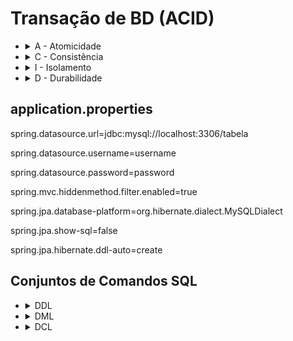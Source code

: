 <h1>Transação de BD (ACID)</h1>
<ul>
    <li>
        <details>
            <summary>A - Atomicidade</summary>
            <p>Seria a garantia de que a transação será feita totalmente ou não será feita. Nesse caso, a transação não é feita “pela metade”. Se por ventura uma operação da transação falhar, consequentemente, toda a transação falhará.</p>
        </details>
    </li>
    <li>
        <details>
            <summary>C - Consistência</summary>
            <p>Seria a proteção da integridade dos dados. Ou seja, se um banco de dados fizer uma operação que não seja válida, o processo será impedido e retornará para o estado inicial do processo.</p>
        </details>
    </li>
    <li>
        <details>
            <summary>I - Isolamento</summary>
            <p>A capacidade de isolamento seria o fato de uma transação não “atrapalhar” a outra e ocorrer de forma isolada, garantindo que sejam feitas de forma individual.</p>
        </details>
    </li>
    <li>
        <details>
            <summary>D - Durabilidade</summary>
            <p>Seria a preservação dos dados após as operações terem sido realizadas. Ou seja, uma vez que uma transação for efetuada, ela permanecerá dessa forma, mesmo que ocorram problemas graves no sistema, sem precisar de retrabalho.</p>
        </details>
    </li>
</ul>

<h2>application.properties</h2>
<div>
    <p>spring.datasource.url=jdbc:mysql://localhost:3306/tabela</p>
    <p>spring.datasource.username=username</p>
    <p>spring.datasource.password=password</p>
    <p>spring.mvc.hiddenmethod.filter.enabled=true</p>
    <p>spring.jpa.database-platform=org.hibernate.dialect.MySQLDialect</p>
    <p>spring.jpa.show-sql=false</p>
    <p>spring.jpa.hibernate.ddl-auto=create</p>
</div>

<h2>Conjuntos de Comandos SQL</h2>
<ul>
    <li>
        <details>
            <summary>DDL</summary>
            <p>São os comandos que criam o bando de dados nos servidores, criam as tabelas, altera os índices, todo comando que altera a estrutura de um banco de dados. Alguns exemplos de comando DDL são:</p>
            <p>CREATE: Comando utilizado para criar uma base de dados ou tabela no banco de dados</p>
            <p>ALTER: Altera as propriedades das estruturas de um componente do banco de dados</p>
            <p>TRUNCATE: Apaga de forma definitiva os dados de uma tabela</p>
            <p>DROP: Apaga o componente da estrutura do banco de dados</p>
        </details>
    </li>
    <li>
        <details>
            <summary>DML</summary>
            <p>São os comandos utilizados para gerenciar os dados, alterando o conteúdo dos objetos contidos no banco de dados . Alguns exemplos de comando DML são:</p>
            <p>INSERT: Incluí dados dentro de uma tabela</p>
            <p>UPDATE: Altera os dados de dentro de uma tabela</p>
            <p>DELETE: Apaga os dados de dentro da uma tabela</p>
            <p>LOCK: Gerencia a concorrência de atualização de dados na mesma tabela</p>
        </details>
    </li>
    <li>
        <details>
            <summary>DCL</summary>
            <p>São os comandos que nos permite administrar o banco de dados, mas não a estrutura e sim o ambiente, como administração dos usuarios, como os dados serão armazenados no disco da máquina. Alguns exemplos de comando DCL são:</p>
            <p>COMMIT: Salva o estado do banco de dados de forma definitiva no disco da máquina</p>
            <p>ROLLBACK: Retorna um estado salvo préviamente no banco de dados</p>
            <p>SAVEPOINT: Salva o ponto prévio no banco de dados</p>
        </details>
    </li>
</ul>

